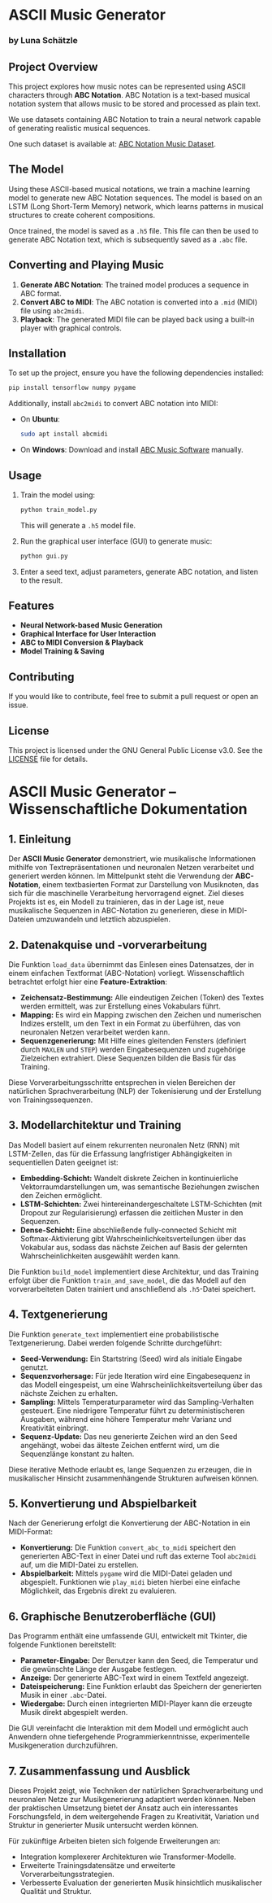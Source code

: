 # ASCII Music Generator
### by Luna Schätzle    

## Project Overview

This project explores how music notes can be represented using ASCII characters through **ABC Notation**. ABC Notation is a text-based musical notation system that allows music to be stored and processed as plain text. 

We use datasets containing ABC Notation to train a neural network capable of generating realistic musical sequences.

One such dataset is available at: [ABC Notation Music Dataset](https://abc.sourceforge.net/NMD/).

## The Model

Using these ASCII-based musical notations, we train a machine learning model to generate new ABC Notation sequences. The model is based on an LSTM (Long Short-Term Memory) network, which learns patterns in musical structures to create coherent compositions.

Once trained, the model is saved as a `.h5` file. This file can then be used to generate ABC Notation text, which is subsequently saved as a `.abc` file.

## Converting and Playing Music

1. **Generate ABC Notation**: The trained model produces a sequence in ABC format.
2. **Convert ABC to MIDI**: The ABC notation is converted into a `.mid` (MIDI) file using `abc2midi`.
3. **Playback**: The generated MIDI file can be played back using a built-in player with graphical controls.

## Installation

To set up the project, ensure you have the following dependencies installed:

```bash
pip install tensorflow numpy pygame
```

Additionally, install `abc2midi` to convert ABC notation into MIDI:

- On **Ubuntu**:
  ```bash
  sudo apt install abcmidi
  ```
- On **Windows**:
  Download and install [ABC Music Software](https://abc.sourceforge.net/abcMIDI/) manually.

## Usage

1. Train the model using:
   ```bash
   python train_model.py
   ```
   This will generate a `.h5` model file.

2. Run the graphical user interface (GUI) to generate music:
   ```bash
   python gui.py
   ```

3. Enter a seed text, adjust parameters, generate ABC notation, and listen to the result.

## Features
- **Neural Network-based Music Generation**
- **Graphical Interface for User Interaction**
- **ABC to MIDI Conversion & Playback**
- **Model Training & Saving**

## Contributing
If you would like to contribute, feel free to submit a pull request or open an issue.

## License
This project is licensed under the GNU General Public License v3.0. See the [LICENSE](LICENSE) file for details.

# ASCII Music Generator – Wissenschaftliche Dokumentation

## 1. Einleitung

Der **ASCII Music Generator** demonstriert, wie musikalische Informationen mithilfe von Textrepräsentationen und neuronalen Netzen verarbeitet und generiert werden können. Im Mittelpunkt steht die Verwendung der **ABC-Notation**, einem textbasierten Format zur Darstellung von Musiknoten, das sich für die maschinelle Verarbeitung hervorragend eignet. Ziel dieses Projekts ist es, ein Modell zu trainieren, das in der Lage ist, neue musikalische Sequenzen in ABC-Notation zu generieren, diese in MIDI-Dateien umzuwandeln und letztlich abzuspielen.

## 2. Datenakquise und -vorverarbeitung

Die Funktion `load_data` übernimmt das Einlesen eines Datensatzes, der in einem einfachen Textformat (ABC-Notation) vorliegt. Wissenschaftlich betrachtet erfolgt hier eine **Feature-Extraktion**:

- **Zeichensatz-Bestimmung:** Alle eindeutigen Zeichen (Token) des Textes werden ermittelt, was zur Erstellung eines Vokabulars führt.
- **Mapping:** Es wird ein Mapping zwischen den Zeichen und numerischen Indizes erstellt, um den Text in ein Format zu überführen, das von neuronalen Netzen verarbeitet werden kann.
- **Sequenzgenerierung:** Mit Hilfe eines gleitenden Fensters (definiert durch `MAXLEN` und `STEP`) werden Eingabesequenzen und zugehörige Zielzeichen extrahiert. Diese Sequenzen bilden die Basis für das Training.

Diese Vorverarbeitungsschritte entsprechen in vielen Bereichen der natürlichen Sprachverarbeitung (NLP) der Tokenisierung und der Erstellung von Trainingssequenzen.

## 3. Modellarchitektur und Training

Das Modell basiert auf einem rekurrenten neuronalen Netz (RNN) mit LSTM-Zellen, das für die Erfassung langfristiger Abhängigkeiten in sequentiellen Daten geeignet ist:

- **Embedding-Schicht:** Wandelt diskrete Zeichen in kontinuierliche Vektorraumdarstellungen um, was semantische Beziehungen zwischen den Zeichen ermöglicht.
- **LSTM-Schichten:** Zwei hintereinandergeschaltete LSTM-Schichten (mit Dropout zur Regularisierung) erfassen die zeitlichen Muster in den Sequenzen.
- **Dense-Schicht:** Eine abschließende fully-connected Schicht mit Softmax-Aktivierung gibt Wahrscheinlichkeitsverteilungen über das Vokabular aus, sodass das nächste Zeichen auf Basis der gelernten Wahrscheinlichkeiten ausgewählt werden kann.

Die Funktion `build_model` implementiert diese Architektur, und das Training erfolgt über die Funktion `train_and_save_model`, die das Modell auf den vorverarbeiteten Daten trainiert und anschließend als `.h5`-Datei speichert.

## 4. Textgenerierung

Die Funktion `generate_text` implementiert eine probabilistische Textgenerierung. Dabei werden folgende Schritte durchgeführt:

- **Seed-Verwendung:** Ein Startstring (Seed) wird als initiale Eingabe genutzt.
- **Sequenzvorhersage:** Für jede Iteration wird eine Eingabesequenz in das Modell eingespeist, um eine Wahrscheinlichkeitsverteilung über das nächste Zeichen zu erhalten.
- **Sampling:** Mittels Temperaturparameter wird das Sampling-Verhalten gesteuert. Eine niedrigere Temperatur führt zu deterministischeren Ausgaben, während eine höhere Temperatur mehr Varianz und Kreativität einbringt.
- **Sequenz-Update:** Das neu generierte Zeichen wird an den Seed angehängt, wobei das älteste Zeichen entfernt wird, um die Sequenzlänge konstant zu halten.

Diese iterative Methode erlaubt es, lange Sequenzen zu erzeugen, die in musikalischer Hinsicht zusammenhängende Strukturen aufweisen können.

## 5. Konvertierung und Abspielbarkeit

Nach der Generierung erfolgt die Konvertierung der ABC-Notation in ein MIDI-Format:

- **Konvertierung:** Die Funktion `convert_abc_to_midi` speichert den generierten ABC-Text in einer Datei und ruft das externe Tool `abc2midi` auf, um die MIDI-Datei zu erstellen.
- **Abspielbarkeit:** Mittels `pygame` wird die MIDI-Datei geladen und abgespielt. Funktionen wie `play_midi` bieten hierbei eine einfache Möglichkeit, das Ergebnis direkt zu evaluieren.

## 6. Graphische Benutzeroberfläche (GUI)

Das Programm enthält eine umfassende GUI, entwickelt mit Tkinter, die folgende Funktionen bereitstellt:

- **Parameter-Eingabe:** Der Benutzer kann den Seed, die Temperatur und die gewünschte Länge der Ausgabe festlegen.
- **Anzeige:** Der generierte ABC-Text wird in einem Textfeld angezeigt.
- **Dateispeicherung:** Eine Funktion erlaubt das Speichern der generierten Musik in einer `.abc`-Datei.
- **Wiedergabe:** Durch einen integrierten MIDI-Player kann die erzeugte Musik direkt abgespielt werden.

Die GUI vereinfacht die Interaktion mit dem Modell und ermöglicht auch Anwendern ohne tiefergehende Programmierkenntnisse, experimentelle Musikgeneration durchzuführen.

## 7. Zusammenfassung und Ausblick

Dieses Projekt zeigt, wie Techniken der natürlichen Sprachverarbeitung und neuronalen Netze zur Musikgenerierung adaptiert werden können. Neben der praktischen Umsetzung bietet der Ansatz auch ein interessantes Forschungsfeld, in dem weitergehende Fragen zu Kreativität, Variation und Struktur in generierter Musik untersucht werden können.

Für zukünftige Arbeiten bieten sich folgende Erweiterungen an:
- Integration komplexerer Architekturen wie Transformer-Modelle.
- Erweiterte Trainingsdatensätze und erweiterte Vorverarbeitungsstrategien.
- Verbesserte Evaluation der generierten Musik hinsichtlich musikalischer Qualität und Struktur.


